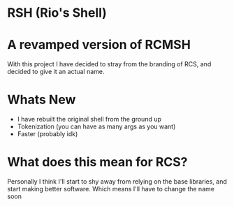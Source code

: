 # RSH (Rio's Shell)
# A revamped version of RCMSH
With this project I have decided to stray from the branding of RCS, and decided to give it an actual name.
# Whats New
* I have rebuilt the original shell from the ground up
* Tokenization (you can have as many args as you want)
* Faster (probably idk)
# What does this mean for RCS? 
Personally I think I'll start to shy away from relying on the base libraries, and start making better software. Which means I'll have to change the name soon
